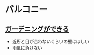 # バルコニー

## [ガーデニングができる](https://www.dinos.co.jp/garden/verandagarden/step2.html)
 * 近所と目が合わないくらいの壁はほしい
 * 雨風に負けない
  

